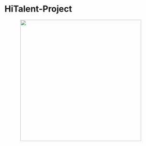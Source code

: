 # HiTalent-Project

<p align="center">
  <img height="400" src="https://media2.giphy.com/media/13HgwGsXF0aiGY/giphy.gif?cid=ecf05e47h4gfy96z60k0q6neuq8sg7tjbm1hj6byzswhtiqj&rid=giphy.gif&ct=g" />
</p>